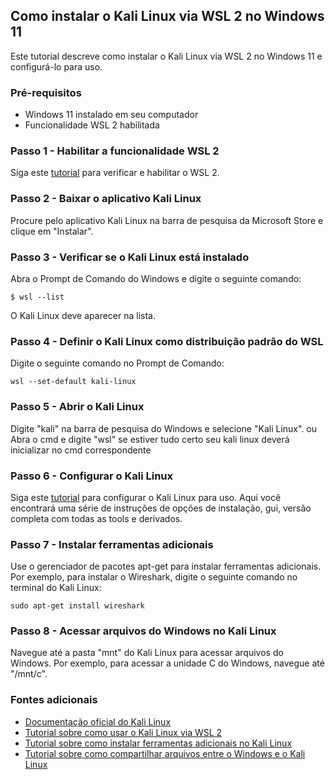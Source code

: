 ## Como instalar o Kali Linux via WSL 2 no Windows 11

Este tutorial descreve como instalar o Kali Linux via WSL 2 no Windows 11 e configurá-lo para uso.

### Pré-requisitos
- Windows 11 instalado em seu computador
- Funcionalidade WSL 2 habilitada

### Passo 1 - Habilitar a funcionalidade WSL 2
Siga este [tutorial](https://docs.microsoft.com/en-us/windows/wsl/install-win10#step-1---enable-the-windows-subsystem-for-linux) para verificar e habilitar o WSL 2.

### Passo 2 - Baixar o aplicativo Kali Linux
Procure pelo aplicativo Kali Linux na barra de pesquisa da Microsoft Store e clique em "Instalar".

### Passo 3 - Verificar se o Kali Linux está instalado
Abra o Prompt de Comando do Windows e digite o seguinte comando:
```
$ wsl --list
```
O Kali Linux deve aparecer na lista.

### Passo 4 - Definir o Kali Linux como distribuição padrão do WSL
Digite o seguinte comando no Prompt de Comando:
```
wsl --set-default kali-linux
```
### Passo 5 - Abrir o Kali Linux
Digite "kali" na barra de pesquisa do Windows e selecione "Kali Linux".
ou
Abra o cmd e digite "wsl" se estiver tudo certo seu kali linux deverá inicializar no cmd correspondente

### Passo 6 - Configurar o Kali Linux
Siga este [tutorial](https://www.kali.org/docs/wsl/win-kex/) para configurar o Kali Linux para uso.
Aqui você encontrará uma série de instruções de opções de instalação, gui, versão completa com todas as tools e derivados.

### Passo 7 - Instalar ferramentas adicionais
Use o gerenciador de pacotes apt-get para instalar ferramentas adicionais. Por exemplo, para instalar o Wireshark, digite o seguinte comando no terminal do Kali Linux:
```
sudo apt-get install wireshark
```
### Passo 8 - Acessar arquivos do Windows no Kali Linux
Navegue até a pasta "mnt" do Kali Linux para acessar arquivos do Windows. Por exemplo, para acessar a unidade C do Windows, navegue até "/mnt/c".

### Fontes adicionais
- [Documentação oficial do Kali Linux](https://www.kali.org/docs/)
- [Tutorial sobre como usar o Kali Linux via WSL 2](https://www.youtube.com/watch?v=3q7a-Scnm2Q)
- [Tutorial sobre como instalar ferramentas adicionais no Kali Linux](https://www.kali.org/docs/general-use/install-additional-kali-tools/)
- [Tutorial sobre como compartilhar arquivos entre o Windows e o Kali Linux](https://www.kali.org/docs/wsl/win-kex/#mounting-windows-directories-in-kali-linux-wsl-2)
